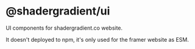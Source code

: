 # @shadergradient/ui

UI components for shadergradient.co website.

It doesn't deployed to npm, it's only used for the framer website as ESM.
